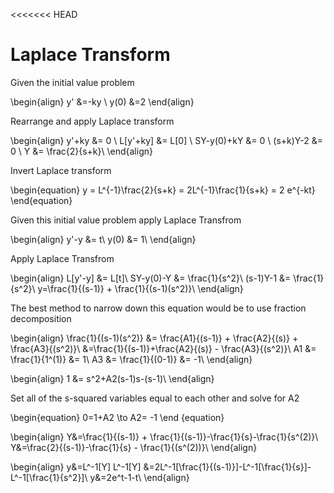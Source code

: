 <<<<<<< HEAD
# Laplace Transform



Given the initial value problem

\begin{align}
y' &=-ky \\
y(0) &=2
\end{align}

Rearrange and apply Laplace transform

\begin{align}
y'+ky &= 0 \\
L[y'+ky] &= L[0] \\
SY-y(0)+kY &= 0 \\
(s+k)Y-2 &= 0 \\
Y &= \frac{2}{s+k}\\
\end{align}

Invert Laplace transform

\begin{equation}
y = L^{-1}\frac{2}{s+k} = 2L^{-1}\frac{1}{s+k} = 2 e^{-kt}
\end{equation}


Given this initial value problem apply Laplace Transfrom

\begin{align}
y'-y &= t\\
y(0) &= 1\\
\end{align}

Apply Laplace Transfrom

\begin{align}
L[y'-y] &= L[t]\\
SY-y(0)-Y &= \frac{1}{s^2}\\
(s-1)Y-1 &= \frac{1}{s^2}\\
y=\frac{1}{(s-1)} + \frac{1}{(s-1)(s^2)}\\
\end{align}


The best method to narrow down this equation would be to use fraction decomposition

\begin{align}
\frac{1}{(s-1)(s^2)} &= \frac{A1}{(s-1)} + \frac{A2}{(s)} + \frac{A3}{(s^2)}\\
&=\frac{1}{(s-1)}+\frac{A2}{(s)} - \frac{A3}{(s^2)}\\
A1 &= \frac{1}{1^(1)} &= 1\\
A3 &= \frac{1}{(0-1)} &= -1\\
\end{align}


\begin{align}
1 &= s^2+A2(s-1)s-(s-1)\\
\end{align}

Set all of the s-squared variables equal to each other and solve for A2

\begin{equation}
0=1+A2 \to A2= -1
\end {equation}

\begin{align}
Y&=\frac{1}{(s-1)} + \frac{1}{(s-1)}-\frac{1}{s}-\frac{1}{s^(2)}\\
Y&=\frac{2}{(s-1)}-\frac{1}{s} - \frac{1}{(s^(2))}\\
\end{align}

\begin{align}
y&=L^-1[Y]
L^-1[Y] &=2L^-1[\frac{1}{(s-1)}]-L^-1[\frac{1}{s}]-L^-1[\frac{1}{s^2}]\\
y&=2e^t-1-t\\
\end{align}




